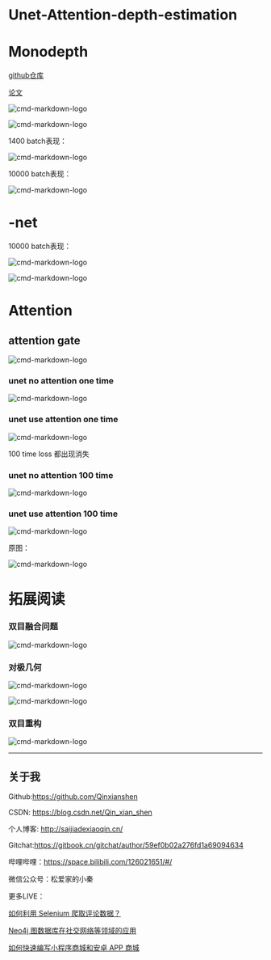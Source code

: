 # Unet-Attention-depth-estimation


# Monodepth

[github仓库](https://github.com/mrharicot/monodepth)

[论文](https://arxiv.org/abs/1609.03677)

![cmd-markdown-logo](./pic/1.png)

![cmd-markdown-logo](./pic/2.png)


1400 batch表现：

![cmd-markdown-logo](./pic/4.png)

10000 batch表现：

![cmd-markdown-logo](./pic/10.png)

# -net
10000 batch表现：

![cmd-markdown-logo](./pic/3.png)

![cmd-markdown-logo](./pic/5.png)


# Attention 

## attention gate

![cmd-markdown-logo](./pic/11.png)

### unet no attention one time

![cmd-markdown-logo](./pic/unet_last_test_output_noattion_1.png)

### unet use attention one time  


![cmd-markdown-logo](./pic/unet_last_test_output_useattion_1.png)

100 time loss 都出现消失

### unet no attention 100 time

![cmd-markdown-logo](./pic/unet_last_test_output_noattion_100.png)

### unet use attention 100 time

![cmd-markdown-logo](./pic/unet_last_test_output_useattion_100.png)




原图：

![cmd-markdown-logo](./pic/5.jpg)



# 拓展阅读

### 双目融合问题

![cmd-markdown-logo](./pic/6.jpg)

### 对极几何

![cmd-markdown-logo](./pic/7.jpg)

![cmd-markdown-logo](./pic/8.jpg)

### 双目重构

![cmd-markdown-logo](./pic/9.jpg)

--- 

## 关于我

Github:https://github.com/Qinxianshen

CSDN: https://blog.csdn.net/Qin_xian_shen

个人博客: http://saijiadexiaoqin.cn/

Gitchat:https://gitbook.cn/gitchat/author/59ef0b02a276fd1a69094634

哔哩哔哩：https://space.bilibili.com/126021651/#/

微信公众号：松爱家的小秦

更多LIVE：

[如何利用 Selenium 爬取评论数据？](https://gitbook.cn/gitchat/activity/59ef0fbf54011222e227c720)

[Neo4j 图数据库在社交网络等领域的应用](https://gitbook.cn/gitchat/activity/5a310961259a166307ceadb4)

[如何快速编写小程序商城和安卓 APP 商城](https://gitbook.cn/gitchat/activity/5b628776ff984e633d987f7d)
